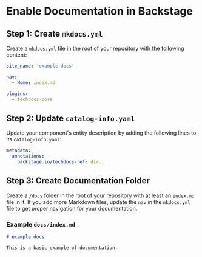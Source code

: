 # Enable Documentation in Backstage

## Step 1: Create `mkdocs.yml`

Create a `mkdocs.yml` file in the root of your repository with the following content:

```yaml
site_name: 'example-docs'

nav:
  - Home: index.md

plugins:
  - techdocs-core
```

## Step 2: Update `catalog-info.yaml`

Update your component's entity description by adding the following lines to its `catalog-info.yaml`:

```yaml
metadata:
  annotations:
    backstage.io/techdocs-ref: dir:.
```

## Step 3: Create Documentation Folder

Create a `/docs` folder in the root of your repository with at least an `index.md` file in it. If you add more Markdown files, update the `nav` in the `mkdocs.yml` file to get proper navigation for your documentation.

### Example `docs/index.md`

```markdown
# example docs

This is a basic example of documentation.
```